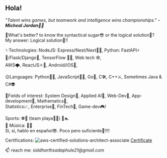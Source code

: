 ## Hola!
_"Talent wins games, but teamwork and intelligence wins championships." **- Micheal Jordan🐐🏀**_ 

💯What's better? to know the syntactical sugar😎 or the logical solution🧠?  
 My answer: Logical solution🧠!!
  
✨Technologies: NodeJS: Express/Nest/Next🐢🚀, Python: FastAPI⚡️🌟/Flask/Django🔫, TensorFlow 🤯😱, Web tech 🕸,  
 AWS🌩, ReactJS⚛️💖, Android/iOS📱,  
  
😉Languages: Python🐍💘, JavaScript🦏🧡, Go🥶, C🛠, C++⚔️, Sometimes Java & C#👽  
  
🧠Fields of interest: System Design🦋, Applied AI🤖, Web-Dev🐠, App-development🐎, Mathematics🧮,  
 Statistics📈, Enterprise🏢, FinTech💸, Game-dev🎮!
  
Sports: ⚽️🏀 (team playa🤟🏻) 🏸🏊  
🎼 Música: 🎸🎹  
Si, si, hablo en español😎. Poco pero suficiente💩!!!!  

Certifications: ![aws-certified-solutions-architect-associate](https://github.com/siddharth21s/siddharth21s/assets/36814928/60e659e2-1597-42dd-bc38-241c28427e1c)
[Certificate](https://www.credly.com/badges/d3434187-a495-408d-aae2-71dd969fe22d/public_url)

📫 reach me: _siddharthsadaphule21@gmail.com_


